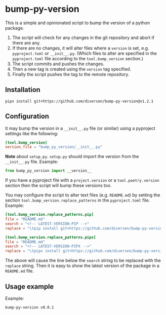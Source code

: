 # bump-py-version

This is a simple and opinionated script to bump the version of a python package.

1. The script will check for any changes in the git repository and abort if there are any.
2. If there are no changes, it will alter files where a `version` is set, e.g. `pyproject.toml` or `__init__.py`. (Which files to alter are specified in the `pyproject.toml` file according to the `tool.bump_version` section.)
3. The script commits and pushes the changes. 
4. Then a new tag is created using the `version` tag specified.
5. Finally the script pushes the tag to the remote repository.

## Installation

<!-- LATEST-VERSION-PIPX -->
	pipx install git+https://github.com/diversen/bump-py-version@v1.2.1

## Configuration

It may bump the version in a `__init__.py` file (or similar) using a pyproject settings like the following:

```toml
[tool.bump_version]
version_file = "bump_py_version/__init__.py"
```

**Note** about `setup.py`. `setup.py` should import the version from the `__init__.py` file. Example:

```python
from bump_py_version import __version__
```

If you have a pyproject file with a `project.version` or a `tool.poetry.version` section then the script will bump these versions too. 

You may configure the script to alter text files (e.g. `README.md`) by setting the section `tool.bump_version.replace_patterns` in the `pyproject.toml` file. Example:

```toml
[tool.bump_version.replace_patterns.pip]
file = "README.md"
search = "<!-- LATEST-VERSION-PIP -->"
replace = "\tpip install git+https://github.com/diversen/bump-py-version@{version}\n"

[tool.bump_version.replace_patterns.pipx]
file = "README.md"
search = "<!-- LATEST-VERSION-PIPX -->"
replace = "\tpipx install git+https://github.com/diversen/bump-py-version@{version}\n"
```

The above will cause the line below the `search` string to be replaced with the `replace` string. Then it is easy to show the latest version of the package in a `README.md` file.

## Usage example

Example:

```bash
bump-py-version v0.0.1
```

